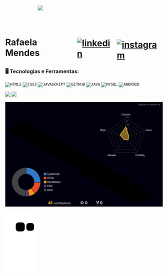 <link rel="stylesheet" href="https://cdn.jsdelivr.net/gh/devicons/devicon@v2.15.1/devicon.min.css">         
          
<img align="right" width="400px" style="margin-top:-20px" src="https://user-images.githubusercontent.com/81865736/213192002-d2d4f6e2-406d-4a63-b215-cafdd154c5c6.png">

</br>
</br>

<div dsplay="inline-block">
 
 <h1 align="left" >
     <div style="display: flex !important; align-items: center;">
            Rafaela Mendes
      <a href="#">
        <img width="33px" src="https://cdn.jsdelivr.net/gh/devicons/devicon/icons/linkedin/linkedin-original.svg" alt="linkedin" style="vertical-align: top; margin-left: 20px; cursor: pointer; margin-top: 5px;">
       </a>
        <a href="#">
         <img width="80px" src="https://user-images.githubusercontent.com/81865736/213206488-53d3a24f-e61e-4187-9048-dddf3ac3ea17.svg" alt="instagram" style="vertical-align: top; margin-left: 10px; margin-top: 16px; cursor: pointer; ">
        </a>
    </div>
 </h1>
 
 ### 🖥️ Tecnologias e Ferramentas: 
<code><img width="40px" src="https://cdn.jsdelivr.net/gh/devicons/devicon/icons/html5/html5-original-wordmark.svg" title = "HTML5"/></code>
<code><img width="40px" src="https://cdn.jsdelivr.net/gh/devicons/devicon/icons/css3/css3-original-wordmark.svg" title = "CSS3"/></code>
<code><img width="40px" src="https://cdn.jsdelivr.net/gh/devicons/devicon/icons/javascript/javascript-original.svg" title = "JAVASCRIPT"/></code>
<code><img width="40px" src="https://cdn.jsdelivr.net/gh/devicons/devicon/icons/github/github-original.svg" title = "GITHUB"/></code>
<code><img width="40px" src="https://cdn.jsdelivr.net/gh/devicons/devicon/icons/java/java-original.svg" title = "JAVA"/></code>
<code><img width="40px" src="https://cdn.jsdelivr.net/gh/devicons/devicon/icons/mysql/mysql-original.svg" title = "MYSQL"/></code>
<code><img width="40px" src="https://cdn.jsdelivr.net/gh/devicons/devicon/icons/android/android-original.svg" title = "ANDROID"/></code>
 
</div>

<div>
<a href="https://github.com/Rafa-MMf">
<img height="180em" src="https://github-readme-stats.vercel.app/api/top-langs/?username=Rafa-MMf&layout=compact&langs_count=7&theme=dracula"/>
<img height="180em" src="https://github-readme-stats.vercel.app/api?username=Rafa-MMf&show_icons=true&theme=dracula&include_all_commits=true&count_private=true"/>
</div>

<div>
          
![](./profile-3d-contrib/profile-night-rainbow.svg)

![Snake animation](https://github.com/Rafa-MMf/Rafa-MMf/blob/output/github-contribution-grid-snake.svg)

</div>


                
